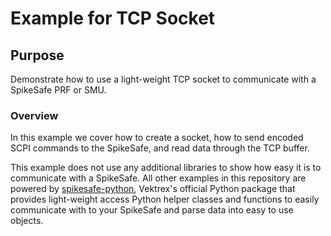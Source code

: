 # Example for TCP Socket

## **Purpose**
Demonstrate how to use a light-weight TCP socket to communicate with a SpikeSafe PRF or SMU.

### Overview 
In this example we cover how to create a socket, how to send encoded SCPI commands to the SpikeSafe, and read data through the TCP buffer.

This example does not use any additional libraries to show how easy it is to communicate with a SpikeSafe. All other examples in this repository are powered by [spikesafe-python](https://pypi.org/project/spikesafe-python/), Vektrex's official Python package that provides light-weight access Python helper classes and functions to easily communicate with to your SpikeSafe and parse data into easy to use objects.
